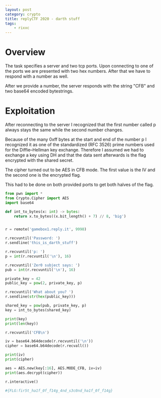 ```yaml
---
layout: post
category: crypto
title: replyCTF 2020 - darth stuff
tags: 
    - rixxc
---
```


# Overview

The task specifies a server and two tcp ports. Upon connecting to one of the ports we are presented with two hex numbers. After that we have to respond with a number as well.

After we provide a number, the server responds with the string "CFB" and two base64 encoded bytestrings.

# Exploitation

After reconnecting to the server I recognized that the first number called p always stays the same while the second number changes.

Because of the many 0xff bytes at the start and end of the number p I recognized it as one of the standardized (RFC 3526) prime numbers used for the Diffie–Hellman key exchange. Therefore I assumed we had to exchange a key using DH and that the data sent afterwards is the flag encrypted with the shared secret.

The cipher turned out to be AES in CFB mode. The first value is the IV and the second one is the encrypted flag.

This had to be done on both provided ports to get both halves of the flag.

```python
from pwn import *
from Crypto.Cipher import AES
import base64

def int_to_bytes(x: int) -> bytes:
    return x.to_bytes((x.bit_length() + 7) // 8, 'big')


r = remote('gamebox1.reply.it', 9998)

r.recvuntil('Password: ')
r.sendline('this_is_darth_stuff')

r.recvuntil('p: ')
p = int(r.recvuntil('\n'), 16)

r.recvuntil('Zer0 subject says: ')
pub = int(r.recvuntil('\n'), 16)

private_key = 42
public_key = pow(2, private_key, p)

r.recvuntil('What about you? ')
r.sendline(str(hex(public_key)))

shared_key = pow(pub, private_key, p)
key = int_to_bytes(shared_key)

print(key)
print(len(key))

r.recvuntil('CFB\n')

iv = base64.b64decode(r.recvuntil('\n'))
cipher = base64.b64decode(r.recvall())

print(iv)
print(cipher)

aes = AES.new(key[:16], AES.MODE_CFB, iv=iv)
print(aes.decrypt(cipher))

r.interactive()

#{FLG:fir5t_ha1f_0f_f14g_4nd_s3c0nd_ha1f_0f_f14g}
```

